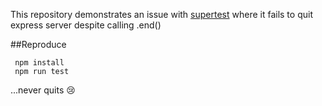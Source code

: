This repository demonstrates an issue with [supertest](https://github.com/visionmedia/supertest/) where it fails to quit express server despite calling .end() 

##Reproduce
```
 npm install
 npm run test
```
...never quits 😢
